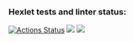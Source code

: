 ### Hexlet tests and linter status:
[![Actions Status](https://github.com/use-lie-die/frontend-project-44/workflows/hexlet-check/badge.svg)](https://github.com/use-lie-die/frontend-project-44/actions)
<a href="https://codeclimate.com/github/use-lie-die/frontend-project-44/maintainability"><img src="https://api.codeclimate.com/v1/badges/eae31d94f5c7f05bd6ba/maintainability" /></a>
<a href="https://asciinema.org/a/549279" target="_blank"><img src="https://asciinema.org/a/549279.svg" /></a>
